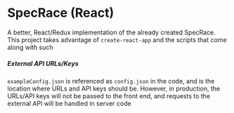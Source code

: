 # SpecRace (React)

A better, React/Redux implementation of the already created SpecRace. This project takes advantage of `create-react-app` and the scripts that come along with such 

##### External API URLs/Keys
`exampleConfig.json` is referenced as `config.json` in the code, and is the location where URLs and API keys should be. However, in production, the URLs/API keys will not be passed to the front end, and requests to the external API will be handled in server code
